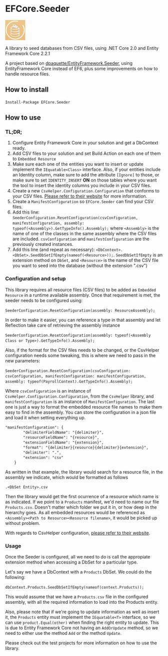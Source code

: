 # EFCore.Seeder
![alt text][logo]

A library to seed databases from CSV files, using .NET Core 2.0 and Entity Framework Core 2.2.1

A project based on [dpaquette/EntityFramework.Seeder](https://github.com/dpaquette/EntityFramework.Seeder), using EntityFramework Core instead of EF6, plus some improvements on how to handle resource files.

## How to install

`Install-Package EFCore.Seeder`

## How to use

### TL;DR;
1. Configure Entity Framework Core in your solution and get a DbContext ready.
2. Add CSV files to your solution and set Build Action on each one of them to ```Embedded Resource```
3. Make sure each one of the entities you want to insert or update implement the ```IEquatable<Class>``` interface. Also, if your entities include an Identity column, make sure to add the attribute ```[Ignore]``` to those, or make sure to set ```IDENTITY_INSERT``` **ON** on those tables where you want the tool to insert the identity columns you include in your CSV files.
4. Create a new ```CsvHelper.Configuration.Configuration``` that conforms to your CSV files. [Please refer to their website](https://joshclose.github.io/CsvHelper/getting-started/) for more information.
5. Create a ```ManifestConfiguration``` so ```EFCore.Seeder``` can find your CSV files.
6. Add this line: ```SeederConfiguration.ResetConfiguration(csvConfiguration, manifestConfiguration, assembly: typeof(<Assembly>).GetTypeInfo().Assembly);``` where ```<Assembly>``` is the name of one of the classes in the same assembly where the CSV files are included. ```csvConfiguration``` and ```manifestConfiguration``` are the previously created instances.
7. Add this line (and repeat as necessary): ```<DbContext>.<DbSet>.SeedDbSetIfEmpty(nameof(<Resource>));```. ```SeedDbSetIfEmpty``` is an extension method on ```DbSet```, and ```<Resource>``` is the name of the CSV file you want to seed into the database (without the extension ".csv")

### Configuration and setup

This library requires all resource files (CSV files) to be added as `Embedded Resource` in a runtime available assembly. Once that requirement is met, the seeder needs to be configured using:

`SeederConfiguration.ResetConfiguration(assembly: ResourceAssembly);`

In order to make it easier, you can reference a type in that assembly and let Reflection take care of retrieving the assembly instance

`SeederConfiguration.ResetConfiguration(assembly: typeof(<Assembly Class or Type>).GetTypeInfo().Assembly);`

Also, if the format for the CSV files needs to be changed, or the CsvHelper configuration needs some tweaking, this is where we need to pass in the new parameters:

`SeederConfiguration.ResetConfiguration(csvConfiguration: csvConfiguration, manifestConfiguration: manifestConfiguration, assembly: typeof(PayrollContext).GetTypeInfo().Assembly);`

Where `csvConfiguration` is an instance of `CsvHelper.Configuration.Configuration`, from the `CsvHelper` library, and `manifestConfiguration` is an instance of `ManifestConfiguration`. The last one is just a way to format the embedded resource file names to make them easy to find in the assembly. You can store the configuration in a json file and load it when setting everything up.

```
"manifestConfiguration": {
        "delimiterFieldName": "{delimiter}",
        "resourceFieldName": "{resource}",
        "extensionFieldName": "{extension}",
        "format": "{delimiter}{resource}{delimiter}{extension}",
        "delimiter": ".",
        "extension": "csv"
    }
```
As written in that example, the library would search for a resource file, in the assembly we indicate, which would be formatted as follows
```
.<DbSet Entity>.csv
```
Then the library would get the first ocurrence of a resource which name is as indicated. If we point to a ```Products``` manifest, we'd need to name our file ```Products.csv```. Doesn't matter which folder we put it in, or how deep in the hierarchy goes. As all embedded resources would be referenced as ```<Assembly><Path to Resource><Resource filename>```, it would be picked up without problem.

With regards to CsvHelper configuration, [please refer to their website](https://joshclose.github.io/CsvHelper/getting-started/).

### Usage

Once the Seeder is configured, all we need to do is call the appropiate extension method when accessing a DbSet for a particular type.

Let's say we have a DbContext with a `Products` DbSet. We could do the following:

`dbContext.Products.SeedDbSetIfEmpty(nameof(context.Products));`

This would assume that we have a `Products.csv` file in the configured assembly, with all the required information to load into the Products entity.

Also, please note that if we're going to update information as well as insert it, the `Products` entity must implement the `IEquatable<T>` interface, so we can use `product.Equal(other)` when finding the right entity to update. This is due to Entity Framework Core not having an `AddOrUpdate` method, so we need to either use the method `Add` or the method `Update`.

Please check out the test projects for more information on how to use the library.

[logo]: https://github.com/DanielAltamirano/EFCore.Seeder/raw/master/EFSeederIcon.png "EFCore.Seeder"
